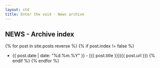 ```yaml
---
layout: std
title: Enter the void - News archive
---
```


<div class="page-header">
 <h2>NEWS - Archive index</h2>
</div>

{% for post in site.posts reverse %}
{% if post.index != false %}
* {{ post.date | date: "%d.%m.%Y" }} - [{{ post.title }}]({{ post.url }})
{% endif %}
{% endfor %}
